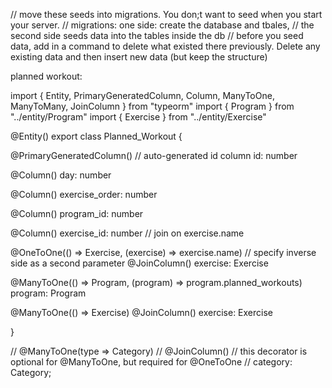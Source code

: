 // move these seeds into migrations. You don;t want to seed when you start your server.
// migrations: one side: create the database and tbales,
// the second side seeds data into the tables inside the db
// before you seed data, add in a command to delete what existed there previously. Delete any existing data and then insert new data (but keep the structure)




planned workout:

import { Entity, PrimaryGeneratedColumn, Column, ManyToOne, ManyToMany, JoinColumn } from "typeorm"
import { Program } from "../entity/Program"
import { Exercise } from "../entity/Exercise"

@Entity()
export class Planned_Workout {

  @PrimaryGeneratedColumn()       // auto-generated id column
  id: number

  @Column()
  day: number            

  @Column()
  exercise_order: number

  @Column()
  program_id: number

  @Column()
  exercise_id: number  // join on exercise.name

  @OneToOne(() => Exercise, (exercise) => exercise.name) // specify inverse side as a second parameter
    @JoinColumn()
    exercise: Exercise

  @ManyToOne(() => Program, (program) => program.planned_workouts)
  program: Program

  @ManyToOne(() => Exercise)
  @JoinColumn()
  exercise: Exercise

}



// @ManyToOne(type => Category)
// @JoinColumn() // this decorator is optional for @ManyToOne, but required for @OneToOne
// category: Category;